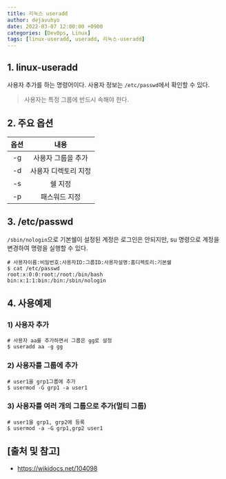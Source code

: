 ```yaml
---
title: 리눅스 useradd
author: dejavuhyo
date: 2022-03-07 12:00:00 +0900
categories: [DevOps, Linux]
tags: [linux-useradd, useradd, 리눅스-useradd]
---
```


## 1. linux-useradd
사용자 추가를 하는 명령어이다. 사용자 정보는 `/etc/passwd`에서 확인할 수 있다.

> 사용자는 특정 그룹에 반드시 속해야 한다.

## 2. 주요 옵션

| 옵션 | 내용 |
|:-----:|:-----:|
| -g | 사용자 그룹을 추가 |
| -d | 사용자 디렉토리 지정 |
| -s | 쉘 지정 |
| -p | 패스워드 지정 |

## 3. /etc/passwd
`/sbin/nologin`으로 기본쉘이 설정된 계정은 로그인은 안되지만, su 명령으로 계정을 변경하여 명령을 실행할 수 있다.

```shell
# 사용자이름:비밀번호:사용자ID:그룹ID:사용자설명:홈디렉토리:기본쉘
$ cat /etc/passwd
root:x:0:0:root:/root:/bin/bash
bin:x:1:1:bin:/bin:/sbin/nologin
```

## 4. 사용예제

### 1) 사용자 추가

```shell
# 사용자 aa를 추가하면서 그룹은 gg로 설정
$ useradd aa -g gg
```

### 2) 사용자를 그룹에 추가

```shell
# user1을 grp1그룹에 추가 
$ usermod -G grp1 -a user1
```

### 3) 사용자를 여러 개의 그룹으로 추가(멀티 그룹)

```shell
# user1을 grp1, grp2에 등록 
$ usermod -a -G grp1,grp2 user1
```

## [출처 및 참고]
* <https://wikidocs.net/104098>
